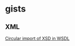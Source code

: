 # gists

## XML
[Circular import of XSD in WSDL](https://gist.github.com/northlander/d429f7189c5a63f3d74c6346098d514a#file-circular-xsd-import-md)
